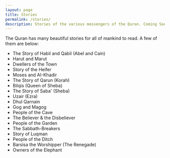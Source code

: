 ```yaml
---
layout: page
title: Stories
permalink: /stories/
description: Stories of the various messengers of the Quran. Coming Soon. 
---
```


The Quran has many beautiful stories for all of mankind to read. A few of them are below:

* The Story of Habil and Qabil (Abel and Cain)
* Harut and Marut
* Dwellers of the Town
* Story of the Heifer
* Moses and AI-Khadir
* The Story of Qarun (Korah)
* Bilqis (Queen of Sheba)
* The Story of Saba' (Sheba)
* Uzair (Ezra)
* Dhul Qarnain
* Gog and Magog
* People of the Cave
* The Believer & the Disbeliever
* People of the Garden
* The Sabbath-Breakers
* Story of Luqman
* People of the Ditch
* Barsisa the Worshipper (The Renegade)
* Owners of the Elephant
